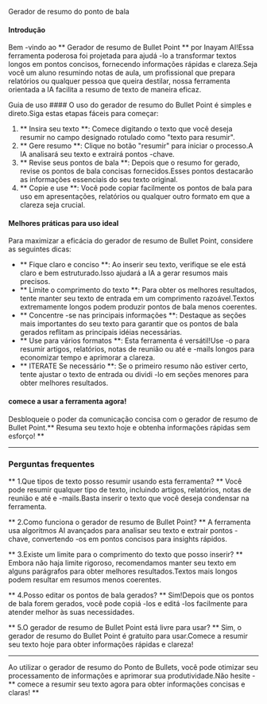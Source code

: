 Gerador de resumo do ponto de bala

#### Introdução
Bem -vindo ao ** Gerador de resumo de Bullet Point ** por Inayam AI!Essa ferramenta poderosa foi projetada para ajudá -lo a transformar textos longos em pontos concisos, fornecendo informações rápidas e clareza.Seja você um aluno resumindo notas de aula, um profissional que prepara relatórios ou qualquer pessoa que queira destilar, nossa ferramenta orientada a IA facilita a resumo de texto de maneira eficaz.

Guia de uso ####
O uso do gerador de resumo do Bullet Point é simples e direto.Siga estas etapas fáceis para começar:

1. ** Insira seu texto **: Comece digitando o texto que você deseja resumir no campo designado rotulado como "texto para resumir".
2. ** Gere resumo **: Clique no botão "resumir" para iniciar o processo.A IA analisará seu texto e extrairá pontos -chave.
3. ** Revise seus pontos de bala **: Depois que o resumo for gerado, revise os pontos de bala concisas fornecidos.Esses pontos destacarão as informações essenciais do seu texto original.
4. ** Copie e use **: Você pode copiar facilmente os pontos de bala para uso em apresentações, relatórios ou qualquer outro formato em que a clareza seja crucial.

#### Melhores práticas para uso ideal
Para maximizar a eficácia do gerador de resumo de Bullet Point, considere as seguintes dicas:

- ** Fique claro e conciso **: Ao inserir seu texto, verifique se ele está claro e bem estruturado.Isso ajudará a IA a gerar resumos mais precisos.
- ** Limite o comprimento do texto **: Para obter os melhores resultados, tente manter seu texto de entrada em um comprimento razoável.Textos extremamente longos podem produzir pontos de bala menos coerentes.
- ** Concentre -se nas principais informações **: Destaque as seções mais importantes do seu texto para garantir que os pontos de bala gerados reflitam as principais idéias necessárias.
- ** Use para vários formatos **: Esta ferramenta é versátil!Use -o para resumir artigos, relatórios, notas de reunião ou até e -mails longos para economizar tempo e aprimorar a clareza.
- ** ITERATE Se necessário **: Se o primeiro resumo não estiver certo, tente ajustar o texto de entrada ou dividi -lo em seções menores para obter melhores resultados.

#### comece a usar a ferramenta agora!
Desbloqueie o poder da comunicação concisa com o gerador de resumo de Bullet Point.** Resuma seu texto hoje e obtenha informações rápidas sem esforço! **

----

### Perguntas frequentes

** 1.Que tipos de texto posso resumir usando esta ferramenta? **
Você pode resumir qualquer tipo de texto, incluindo artigos, relatórios, notas de reunião e até e -mails.Basta inserir o texto que você deseja condensar na ferramenta.

** 2.Como funciona o gerador de resumo de Bullet Point? **
A ferramenta usa algoritmos AI avançados para analisar seu texto e extrair pontos -chave, convertendo -os em pontos concisos para insights rápidos.

** 3.Existe um limite para o comprimento do texto que posso inserir? **
Embora não haja limite rigoroso, recomendamos manter seu texto em alguns parágrafos para obter melhores resultados.Textos mais longos podem resultar em resumos menos coerentes.

** 4.Posso editar os pontos de bala gerados? **
Sim!Depois que os pontos de bala forem gerados, você pode copiá -los e editá -los facilmente para atender melhor às suas necessidades.

** 5.O gerador de resumo de Bullet Point está livre para usar? **
Sim, o gerador de resumo do Bullet Point é gratuito para usar.Comece a resumir seu texto hoje para obter informações rápidas e clareza!

----

Ao utilizar o gerador de resumo do Ponto de Bullets, você pode otimizar seu processamento de informações e aprimorar sua produtividade.Não hesite - ** comece a resumir seu texto agora para obter informações concisas e claras! **